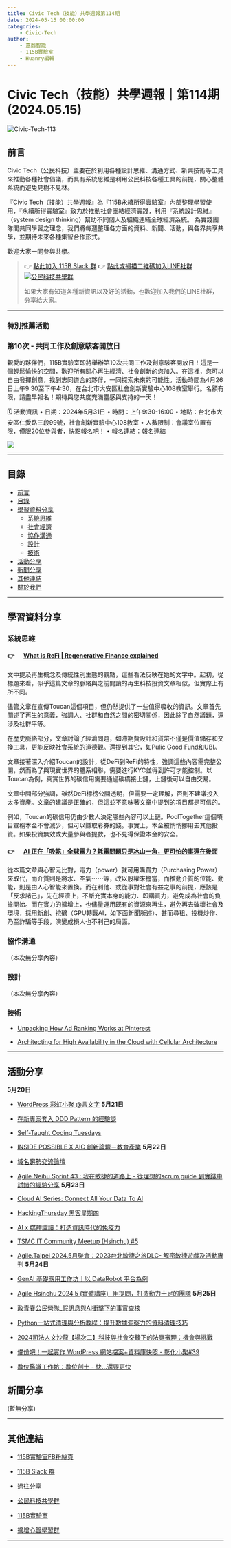 ```yaml
---
title: Civic Tech（技能）共學週報第114期
date: 2024-05-15 00:00:00
categories:
	- Civic-Tech
author:
	- 嘉鼎智能
	- 115B實驗室
	- Huanry編輯
---
```

# Civic Tech（技能）共學週報｜第114期 (2024.05.15)

![Civic-Tech-113](/img/ct/114.png)

## 前言

Civic Tech（公民科技）主要在於利用各種設計思維、溝通方式、新興技術等工具來推動各種社會倡議，而具有系統思維是利用公民科技各種工具的前提，關心整體系統而避免見樹不見林。

『Civic Tech（技能）共學週報』為『115B永續所得實驗室』內部整理學習使用，『永續所得實驗室』致力於推動社會團結經濟實踐，利用『系統設計思維』（system design thinking）幫助不同個人及組織連結全球經濟系統。
為實踐團隊間共同學習之理念，我們將每週整理各方面的資料、新聞、活動，與各界共享共學，並期待未來各種集智合作形式。

歡迎大家一同參與共學。

>👉  [點此加入 115B Slack 群](https://bit.ly/Slack115b)
>👉  [點此或掃描二維碼加入LINE社群](https://line.me/ti/g2/Dj4AkbdDsY6o4D_CdDUB6Q)
>[![公民科技共學群](/img/產品共學群.jpg)](https://line.me/ti/g2/Dj4AkbdDsY6o4D_CdDUB6Q)
>
>如果大家有知道各種新資訊以及好的活動，也歡迎加入我們的LINE社群，分享給大家。

---
### 特別推薦活動

### 第10次 - 共同工作及創意駭客開放日

親愛的夥伴們，115B實驗室即將舉辦第10次共同工作及創意駭客開放日！這是一個輕鬆愉快的空間，歡迎所有關心再生經濟、社會創新的您加入。在這裡，您可以自由發揮創意，找到志同道合的夥伴，一同探索未來的可能性。活動時間為4月26日上午9:30至下午4:30，在台北市大安區社會創新實驗中心108教室舉行。名額有限，請盡早報名！期待與您共度充滿靈感與支持的一天！


🗓 活動資訊
• 日期：2024年5月31日
• 時間：上午9:30-16:00
• 地點：台北市大安區仁愛路三段99號，社會創新實驗中心108教室
• 人數限制：會議室位置有限，僅限20位參與者，快點報名吧！
• 報名連結：[報名連結](https://www.accupass.com/event/2404290705022052071196)

[![](https://static.accupass.com/eventbanner/2404290709301040746221.jpg)](https://www.accupass.com/event/2404290705022052071196)

---
## 目錄
- [前言](#前言)
- [目錄](#目錄)
- [學習資料分享](#學習資料分享)
	- [系統思維](#系統思維)
	- [社會經濟](#社會經濟)
	- [協作溝通](#協作溝通)
	- [設計](#設計)
	- [技術](#技術)
- [活動分享](#活動分享)
- [新聞分享](#新聞分享)
- [其他連結](#其他連結)
- [關於我們](#關於我們)

---
## 學習資料分享
### 系統思維

#### 👉 &emsp; [What is ReFi | Regenerative Finance explained](https://blog.toucan.earth/what-is-refi-regenerative-finance/)

文中提及再生概念及傳統性別生態的觀點，這些看法反映在她的文字中。起初，從標題來看，似乎這篇文章的脈絡與之前閱讀的再生科技投資文章相似，但實際上有所不同。

儘管文章在宣傳Toucan這個項目，但仍然提供了一些值得吸收的資訊。文章首先闡述了再生的意義，強調人、社群和自然之間的密切關係，因此除了自然議題，還涉及社群平等。

在歷史脈絡部分，文章討論了經濟問題，如滯期費設計和貨幣不僅是價值儲存和交換工具，更能反映社會系統的道德觀。還提到其它，如Pulic Good Fund和UBI。

文章接著深入介紹Toucan的設計，從DeFi到ReFi的特性，強調這些內容需完整公開，然而為了與現實世界的體系相聯，需要進行KYC並得到許可才能控制。以Toucan為例，真實世界的碳信用需要通過碳橋接上鏈，上鏈後可以自由交易。

文章中間部分強調，雖然DeFi標榜公開透明，但需要一定理解，否則不建議投入太多資產。文章的建議是正確的，但這並不意味著文章中提到的項目都是可信的。

例如，Toucan的碳信用仍由少數人決定哪些內容可以上鏈。PoolTogether這個項目宣稱本金不會減少，但可以賺取彩券的錢。事實上，本金被悄悄挪用去其他投資。如果投資無效或大量參與者提款，也不見得保證本金的安全。

#### 👉 &emsp; [AI 正在「吸乾」全球電力？耗電問題只是冰山一角，更可怕的事還在後面](https://www.techbang.com/posts/114780-is-ai-sucking-up-the-worlds-electricity-something-worse-is)


從本篇文章與心智元比對，電力（power）就可用購買力（Purchasing Power）來取代，而介質則是將水、空氣⋯⋯等，改以股權來擔當，而推動介質的位能、動能，則是由人心智能來置換。而在利他、或從事對社會有益之事的前提，應該是「反求諸己」，先在經濟上，不斷充實本身的能力、即購買力，避免成為社會的負擔開始。而在實力的擴增上，也儘量運用既有的資源來再生，避免再去破壞社會及環境，採用新創、挖礦（GPU轉戰AI，如下面新聞所述）、甚而尋租、投機炒作、乃至詐騙等手段，演變成損人也不利己的局面。

### 協作溝通

（本次無分享內容）

### 設計

（本次無分享內容）

### 技術

- [Unpacking How Ad Ranking Works at Pinterest](https://www.infoq.com/articles/pinterest-ad-ranking-ai/)

- [Architecting for High Availability in the Cloud with Cellular Architecture](https://www.infoq.com/articles/high-availability-in-the-cloud-with-cellular-architecture/)

---
## 活動分享

**5月20日**
- [WordPress 彩虹小聚 @言文字](https://www.meetup.com/taipei-wordpress/events/300921338/)
**5月21日**
- [在新專案套入 DDD Pattern 的經驗談](https://www.accupass.com/event/2404220605243002115670)

- [Self-Taught Coding Tuesdays](https://www.eventbrite.com/e/self-taught-coding-tuesdays-tickets-794193693717)

- [INSIDE POSSIBLE X AIC 創新論壇－教育產業](https://tnlmediagene.kktix.cc/events/2024gaieducation)
**5月22日**
- [域名趨勢交流論壇](https://www.accupass.com/event/2403290454502039249378)

- [Agile Neihu Sprint 43 : 我在敏捷的道路上 - 從理想的scrum guide 到實踐中試錯的經驗分享](https://agileneihu.kktix.cc/events/iamonagileroad)
**5月23日**
- [Cloud AI Series: Connect All Your Data To AI](https://www.accupass.com/event/2404260630279718070060)

- [HackingThursday 黑客星期四](https://www.meetup.com/hackingthursday/events/300800465/)

- [AI x 媒體識讀：打造資訊時代的免疫力](https://tnlmediagene.kktix.cc/events/2024gaiworkshop)

- [TSMC IT Community Meetup (Hsinchu) #5](https://tsmcitcommunitymeetup.kktix.cc/events/tsmc-it-meetup-hsinchu-05)

- [Agile.Taipei 2024.5月聚會：2023台北敏捷之旅DLC- 解密敏捷遊戲及活動專刊](https://agilecommtw.kktix.cc/events/att2023dlc)
**5月24日**
- [GenAI 基礎應用工作坊｜以 DataRobot 平台為例](https://www.accupass.com/event/2405100310401252421415)

- [Agile Hsinchu 2024.5 (實體講座) _用提問，打造動力十足的團隊](https://agilecommhc.kktix.cc/events/20240524)
**5月25日**
- [政青春公民營隊_假訊息與AI衝擊下的事實查核](https://www.accupass.com/event/2405020638021464915113)

- [Python一站式清理與分析教程：提升數據洞察力的資料清理技巧](https://www.accupass.com/event/2404221701273735580720)

- [2024司法人文沙龍【場次二】科技與社會交鋒下的法庭審理：機會與挑戰](https://www.accupass.com/event/2405060649201206363065)

- [備份吧！一起實作 WordPress 網站檔案+資料庫快照 - 彰化小聚#39](https://www.meetup.com/changhua-wordpress-meetup-group/events/300981335/)

- [數位鑑識工作坊：數位劍士 - 快...還要更快](https://hackersir.kktix.cc/events/forensics-240525)

## 新聞分享

(暫無分享)

---
## 其他連結

- [115B實驗室FB粉絲頁](https://www.facebook.com/%E6%B0%B8%E7%BA%8C%E6%89%80%E5%BE%97%E5%AF%A6%E9%A9%97%E5%AE%A4-102916798609139)

- [115B Slack 群](https://bit.ly/Slack115b)

- [過往分享](/categories/Civic-Tech)

- [公民科技共學群](https://line.me/ti/g2/Dj4AkbdDsY6o4D_CdDUB6Q?utm_source=invitation&utm_medium=link_copy&utm_campaign=default)

- [115B實驗室](https://line.me/ti/g2/asPFU-0w4o9MIRSBdb4gtg?utm_source=invitation&utm_medium=link_copy&utm_campaign=default)

- [擴增心智學習群](https://line.me/ti/g2/asPFU-0w4o9MIRSBdb4gtg?utm_source=invitation&utm_medium=link_copy&utm_campaign=default)

---